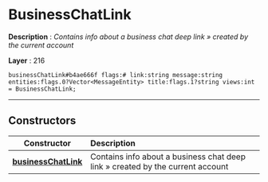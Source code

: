 # BusinessChatLink

**Description** : *Contains info about a business chat deep link &raquo; created by the current account*

**Layer** : 216

```tl
businessChatLink#b4ae666f flags:# link:string message:string entities:flags.0?Vector<MessageEntity> title:flags.1?string views:int = BusinessChatLink;
```

---

## Constructors

| Constructor | Description |
| :---: | :--- |
| [**businessChatLink**](constructor/businessChatLink) | Contains info about a business chat deep link » created by the current account |